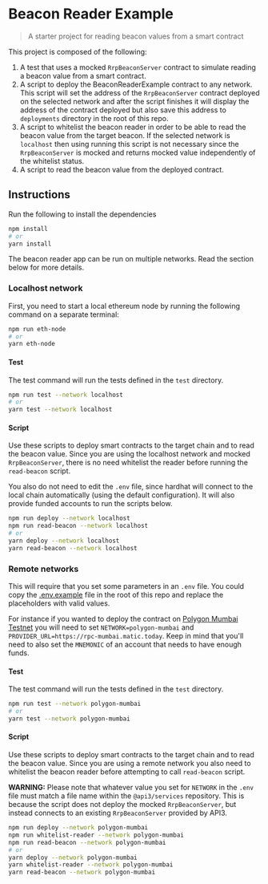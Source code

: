 # Beacon Reader Example

> A starter project for reading beacon values from a smart contract

This project is composed of the following:

1. A test that uses a mocked `RrpBeaconServer` contract to simulate reading a
   beacon value from a smart contract.
2. A script to deploy the BeaconReaderExample contract to any network. This
   script will set the address of the `RrpBeaconServer` contract deployed on the
   selected network and after the script finishes it will display the address of
   the contract deployed but also save this address to `deployments` directory
   in the root of this repo.
3. A script to whitelist the beacon reader in order to be able to read the
   beacon value from the target beacon. If the selected network is `localhost`
   then using running this script is not necessary since the `RrpBeaconServer`
   is mocked and returns mocked value independently of the whitelist status.
4. A script to read the beacon value from the deployed contract.

## Instructions

Run the following to install the dependencies

```sh
npm install
# or
yarn install
```

The beacon reader app can be run on multiple networks. Read the section below
for more details.

### Localhost network

First, you need to start a local ethereum node by running the following command
on a separate terminal:

```sh
npm run eth-node
# or
yarn eth-node
```

#### Test

The test command will run the tests defined in the `test` directory.

```sh
npm run test --network localhost
# or
yarn test --network localhost
```

#### Script

Use these scripts to deploy smart contracts to the target chain and to read the
beacon value. Since you are using the localhost network and mocked
`RrpBeaconServer`, there is no need whitelist the reader before running the
`read-beacon` script.

You also do not need to edit the `.env` file, since hardhat will connect to the
local chain automatically (using the default configuration). It will also
provide funded accounts to run the scripts below.

```sh
npm run deploy --network localhost
npm run read-beacon --network localhost
# or
yarn deploy --network localhost
yarn read-beacon --network localhost
```

### Remote networks

This will require that you set some parameters in an `.env` file. You could copy
the [.env.example](./.env.example) file in the root of this repo and replace the
placeholders with valid values.

For instance if you wanted to deploy the contract on
[Polygon Mumbai Testnet](https://docs.polygon.technology/docs/develop/network-details/network/)
you will need to set `NETWORK=polygon-mumbai` and
`PROVIDER_URL=https://rpc-mumbai.matic.today`. Keep in mind that you'll need to
also set the `MNEMONIC` of an account that needs to have enough funds.

#### Test

The test command will run the tests defined in the `test` directory.

```sh
npm run test --network polygon-mumbai
# or
yarn test --network polygon-mumbai
```

#### Script

Use these scripts to deploy smart contracts to the target chain and to read the
beacon value. Since you are using a remote network you also need to whitelist
the beacon reader before attempting to call `read-beacon` script.

**WARNING:** Please note that whatever value you set for `NETWORK` in the `.env`
file must match a file name within the `@api3/services` repository. This is
because the script does not deploy the mocked `RrpBeaconServer`, but instead
connects to an existing `RrpBeaconServer` provided by API3.

```sh
npm run deploy --network polygon-mumbai
npm run whitelist-reader --network polygon-mumbai
npm run read-beacon --network polygon-mumbai
# or
yarn deploy --network polygon-mumbai
yarn whitelist-reader --network polygon-mumbai
yarn read-beacon --network polygon-mumbai
```
